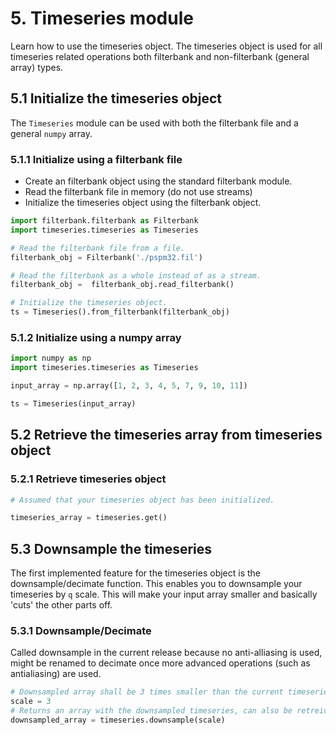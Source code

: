 # 5. Timeseries module
Learn how to use the timeseries object. The timeseries object is used for all timeseries related operations both filterbank and non-filterbank (general array) types. 

## 5.1 Initialize the timeseries object

The ``Timeseries`` module can be used with both the filterbank file and a general ``numpy`` array. 

### 5.1.1 Initialize using a filterbank file

- Create an filterbank object using the standard filterbank module. 
- Read the filterbank file in memory (do not use streams)
- Initialize the timeseries object using the filterbank object.  

```python
import filterbank.filterbank as Filterbank
import timeseries.timeseries as Timeseries

# Read the filterbank file from a file. 
filterbank_obj = Filterbank('./pspm32.fil')

# Read the filterbank as a whole instead of as a stream. 
filterbank_obj =  filterbank_obj.read_filterbank()

# Initialize the timeseries object. 
ts = Timeseries().from_filterbank(filterbank_obj)
```

### 5.1.2 Initialize using a numpy array
```python
import numpy as np
import timeseries.timeseries as Timeseries

input_array = np.array([1, 2, 3, 4, 5, 7, 9, 10, 11])

ts = Timeseries(input_array)

```

## 5.2 Retrieve the timeseries array from timeseries object

### 5.2.1 Retrieve timeseries object

```python
# Assumed that your timeseries object has been initialized. 

timeseries_array = timeseries.get()

```

## 5.3 Downsample the timeseries
The first implemented feature for the timeseries object is the downsample/decimate function. This enables you to downsample your timeseries by `q` scale. This will make your input array smaller and basically 'cuts' the other parts off. 

### 5.3.1 Downsample/Decimate
Called downsample in the current release because no anti-alliasing is used, might be renamed to decimate once more advanced operations (such as antialiasing) are used. 

```python
# Downsampled array shall be 3 times smaller than the current timeseries (as initialized) 
scale = 3
# Returns an array with the downsampled timeseries, can also be retreived lated user timseries.get()
downsampled_array = timeseries.downsample(scale)
```
